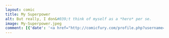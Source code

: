 ```yaml
---
layout: comic
title: My Superpower
alt: But really, I don&#039;t think of myself as a *hero* per se.
image: My-Superpower.jpeg
comment: [{'date': '<a href="http://comicfury.com/profile.php?username=tecco_dsilva" title="tecco_dsilva">tecco_dsilva</a>', 'username': 'tecco_dsilva', 'comment': 'You name it, I&#039;ll sleep it.'}]
---
```

